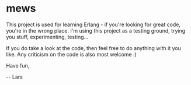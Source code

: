 
mews
===========

This project is used for learning Erlang - if you're looking for great code, you're in the wrong place. I'm using this project as a testing ground, trying you stuff, experimenting, testing...

If you do take a look at the code, then feel free to do anything with it you like. Any criticism on the code is also most welcome :)

Have fun,

  --  Lars